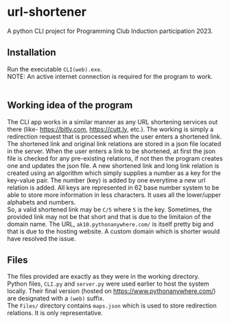 # url-shortener
A python CLI project for Programming Club Induction participation 2023.
## Installation
Run the executable `CLI(web).exe`. <br>NOTE: An active internet connection is required for the program to work.
<br><br>
## Working idea of the program
The CLI app works in a similar manner as any URL shortening services out there (like- https://bitly.com, https://cutt.ly, etc.). 
The working is simply a redirection request that is processed when the user enters a shortened link.
The shortened link and original link relations are stored in a json file located in the server.
When the user enters a link to be shortened, at first the json file is checked for any pre-existing relations, if not then the program creates one and updates the json file.
A new shortened link and long link relation is created using an algorithm which simply supplies a number as a key for the key-value pair.
The number (key) is added by one everytime a new url relation is added.
All keys are represented in 62 base number system to be able to store more information in less characters. It uses all the lower/upper alphabets and numbers.
<br>So, a valid shortened link may be `C/5` where `5` is the key. Sometimes, the provided link may not be that short and that is due to the limitaion of the domain name. The URL, `ak10.pythonanywhere.com/` is itself pretty big and that is due to the hosting website. A custom domain which is shorter would have resolved the issue.
<br>
## Files
The files provided are exactly as they were in the working directory.
<br>Python files, `CLI.py` and `server.py` were used earlier to host the system locally. Their final version (hosted on https://www.pythonanywhere.com/) are designated with a `(web)` suffix.
<br>The `Files/` directory contains `maps.json` which is used to store redirection relations. It is only representative.

